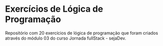 # Exercícios de Lógica de Programação

Repositório com 20 exercícios de lógica de programação que foram criados através do módulo 03 do curso Jornada fullStack - sejaDev.